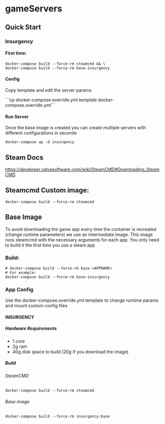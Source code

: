 # gameServers

## Quick Start

### Insurgency

#### First time:
```
docker-compose build --force-rm steamcmd && \
docker-compose build --force-rm base-insurgency
```

#### Config

Copy template and edit the server params

´´´cp docker-compose.override.yml.template  docker-compose.override.yml```

#### Run Server

Once the base image is created you can create multiple servers with different configurations in seconds

```docker-compose up -d insurgency```


## Steam Docs

https://developer.valvesoftware.com/wiki/SteamCMD#Downloading_SteamCMD

## Steamcmd Custom image:

``` docker-compose build --force-rm steamcmd ```

## Base Image

To avoid downloading the game app every time the container is recreated (change runtime parameters) we use an intermediate image. This image runs steamcmd with the necessary arguments for each app. You only need to build it the first time you use a steam app

### Build:

```
# docker-compose build --force-rm base-<APPNAME>
# For example:
docker-compose build --force-rm base-insurgency
```

### App Config

Use the docker-compose.override.yml.template to change runtime params and mount custom config files



#### INSURGENCY

##### Hardware Requirements
- 1 core
- 2g ram
- 40g disk space to build (20g if you download the image)

##### Build

###### SteamCMD

``` docker-compose build --force-rm steamcmd ```

###### Base image

``` docker-compose build --force-rm insurgency-base ```
